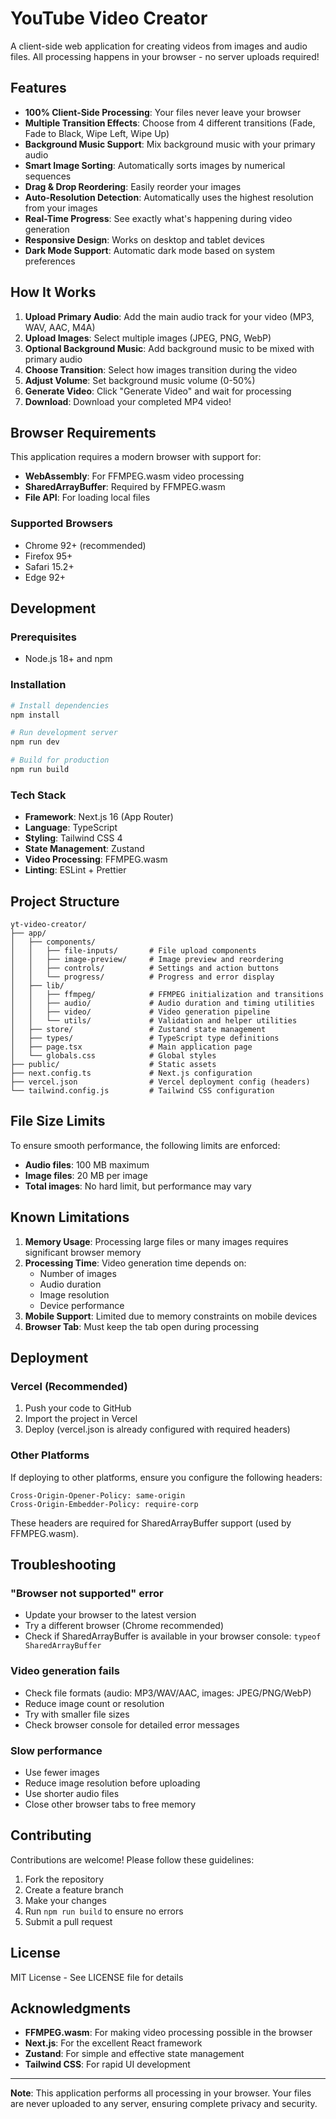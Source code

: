 # YouTube Video Creator

A client-side web application for creating videos from images and audio files. All processing happens in your browser - no server uploads required!

## Features

- **100% Client-Side Processing**: Your files never leave your browser
- **Multiple Transition Effects**: Choose from 4 different transitions (Fade, Fade to Black, Wipe Left, Wipe Up)
- **Background Music Support**: Mix background music with your primary audio
- **Smart Image Sorting**: Automatically sorts images by numerical sequences
- **Drag & Drop Reordering**: Easily reorder your images
- **Auto-Resolution Detection**: Automatically uses the highest resolution from your images
- **Real-Time Progress**: See exactly what's happening during video generation
- **Responsive Design**: Works on desktop and tablet devices
- **Dark Mode Support**: Automatic dark mode based on system preferences

## How It Works

1. **Upload Primary Audio**: Add the main audio track for your video (MP3, WAV, AAC, M4A)
2. **Upload Images**: Select multiple images (JPEG, PNG, WebP)
3. **Optional Background Music**: Add background music to be mixed with primary audio
4. **Choose Transition**: Select how images transition during the video
5. **Adjust Volume**: Set background music volume (0-50%)
6. **Generate Video**: Click "Generate Video" and wait for processing
7. **Download**: Download your completed MP4 video!

## Browser Requirements

This application requires a modern browser with support for:
- **WebAssembly**: For FFMPEG.wasm video processing
- **SharedArrayBuffer**: Required by FFMPEG.wasm
- **File API**: For loading local files

### Supported Browsers
- Chrome 92+ (recommended)
- Firefox 95+
- Safari 15.2+
- Edge 92+

## Development

### Prerequisites
- Node.js 18+ and npm

### Installation

```bash
# Install dependencies
npm install

# Run development server
npm run dev

# Build for production
npm run build
```

### Tech Stack

- **Framework**: Next.js 16 (App Router)
- **Language**: TypeScript
- **Styling**: Tailwind CSS 4
- **State Management**: Zustand
- **Video Processing**: FFMPEG.wasm
- **Linting**: ESLint + Prettier

## Project Structure

```
yt-video-creator/
├── app/
│   ├── components/
│   │   ├── file-inputs/       # File upload components
│   │   ├── image-preview/     # Image preview and reordering
│   │   ├── controls/          # Settings and action buttons
│   │   └── progress/          # Progress and error display
│   ├── lib/
│   │   ├── ffmpeg/            # FFMPEG initialization and transitions
│   │   ├── audio/             # Audio duration and timing utilities
│   │   ├── video/             # Video generation pipeline
│   │   └── utils/             # Validation and helper utilities
│   ├── store/                 # Zustand state management
│   ├── types/                 # TypeScript type definitions
│   ├── page.tsx               # Main application page
│   └── globals.css            # Global styles
├── public/                    # Static assets
├── next.config.ts             # Next.js configuration
├── vercel.json                # Vercel deployment config (headers)
└── tailwind.config.js         # Tailwind CSS configuration
```

## File Size Limits

To ensure smooth performance, the following limits are enforced:
- **Audio files**: 100 MB maximum
- **Image files**: 20 MB per image
- **Total images**: No hard limit, but performance may vary

## Known Limitations

1. **Memory Usage**: Processing large files or many images requires significant browser memory
2. **Processing Time**: Video generation time depends on:
   - Number of images
   - Audio duration
   - Image resolution
   - Device performance
3. **Mobile Support**: Limited due to memory constraints on mobile devices
4. **Browser Tab**: Must keep the tab open during processing

## Deployment

### Vercel (Recommended)

1. Push your code to GitHub
2. Import the project in Vercel
3. Deploy (vercel.json is already configured with required headers)

### Other Platforms

If deploying to other platforms, ensure you configure the following headers:

```
Cross-Origin-Opener-Policy: same-origin
Cross-Origin-Embedder-Policy: require-corp
```

These headers are required for SharedArrayBuffer support (used by FFMPEG.wasm).

## Troubleshooting

### "Browser not supported" error
- Update your browser to the latest version
- Try a different browser (Chrome recommended)
- Check if SharedArrayBuffer is available in your browser console: `typeof SharedArrayBuffer`

### Video generation fails
- Check file formats (audio: MP3/WAV/AAC, images: JPEG/PNG/WebP)
- Reduce image count or resolution
- Try with smaller file sizes
- Check browser console for detailed error messages

### Slow performance
- Use fewer images
- Reduce image resolution before uploading
- Use shorter audio files
- Close other browser tabs to free memory

## Contributing

Contributions are welcome! Please follow these guidelines:

1. Fork the repository
2. Create a feature branch
3. Make your changes
4. Run `npm run build` to ensure no errors
5. Submit a pull request

## License

MIT License - See LICENSE file for details

## Acknowledgments

- **FFMPEG.wasm**: For making video processing possible in the browser
- **Next.js**: For the excellent React framework
- **Zustand**: For simple and effective state management
- **Tailwind CSS**: For rapid UI development

---

**Note**: This application performs all processing in your browser. Your files are never uploaded to any server, ensuring complete privacy and security.
